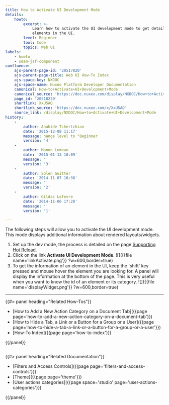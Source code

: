 ```yaml
---
title: How to Activate UI Development Mode
details:
    howto:
        excerpt: >-
            Learn how to activate the UI development mode to get details about
            elements in the UI.
        level: Beginner
        tool: Code
        topics: Web UI
labels:
    - howto
    - seam-jsf-component
confluence:
    ajs-parent-page-id: '20517820'
    ajs-parent-page-title: Web UI How-To Index
    ajs-space-key: NXDOC
    ajs-space-name: Nuxeo Platform Developer Documentation
    canonical: How+to+Activate+UI+Development+Mode
    canonical_source: 'https://doc.nuxeo.com/display/NXDOC/How+to+Activate+UI+Development+Mode'
    page_id: '20518239'
    shortlink: XxU5AQ
    shortlink_source: 'https://doc.nuxeo.com/x/XxU5AQ'
    source_link: /display/NXDOC/How+to+Activate+UI+Development+Mode
history:
    - 
        author: Anahide Tchertchian
        date: '2015-12-08 11:17'
        message: hange level to "Beginner
        version: '4'
    - 
        author: Manon Lumeau
        date: '2015-01-13 10:09'
        message: ''
        version: '3'
    - 
        author: Solen Guitter
        date: '2014-11-07 16:38'
        message: ''
        version: '2'
    - 
        author: Gildas Lefevre
        date: '2014-11-06 17:20'
        message: ''
        version: '1'

---
```

The following steps will allow you to activate the UI development mode. This mode displays additional information about rendered layouts/widgets.

1.  Set up the dev mode, the process is detailed on the page [Supporting Hot Reload](http://doc.nuxeo.com/display/CORG/Supporting+Hot+Reload#SupportingHotReload-SettinguptheDevMode).
2.  Click on the link **Activate UI Development Mode**.
    ![]({{file name='linkActivate.png'}} ?w=600,border=true)
3.  To get the information of an element in the UI, keep the 'shift' key pressed and mouse hover the element you are looking for.
    A panel will display the information at the bottom of the page.
    This is very useful when you want to know the id of an element or its category.
    ![]({{file name='displayWidget.png'}} ?w=600,border=true)

* * *

<div class="row" data-equalizer="" data-equalize-on="medium">

<div class="column medium-6">{{#> panel heading="Related How-Tos"}}

*   [How to Add a New Action Category on a Document Tab]({{page page='how-to-add-a-new-action-category-on-a-document-tab'}})
*   [How to Hide a Tab, a Link or a Button for a Group or a User]({{page page='how-to-hide-a-tab-a-link-or-a-button-for-a-group-or-a-user'}})
*   [How-To Index]({{page page='how-to-index'}})

{{/panel}}</div>

<div class="column medium-6">{{#> panel heading="Related Documentation"}}

*   [Filters and Access Controls]({{page page='filters-and-access-controls'}})
*   [Theme]({{page page='theme'}})
*   [User actions categories]({{page space='studio' page='user-actions-categories'}})

{{/panel}}</div>

</div>